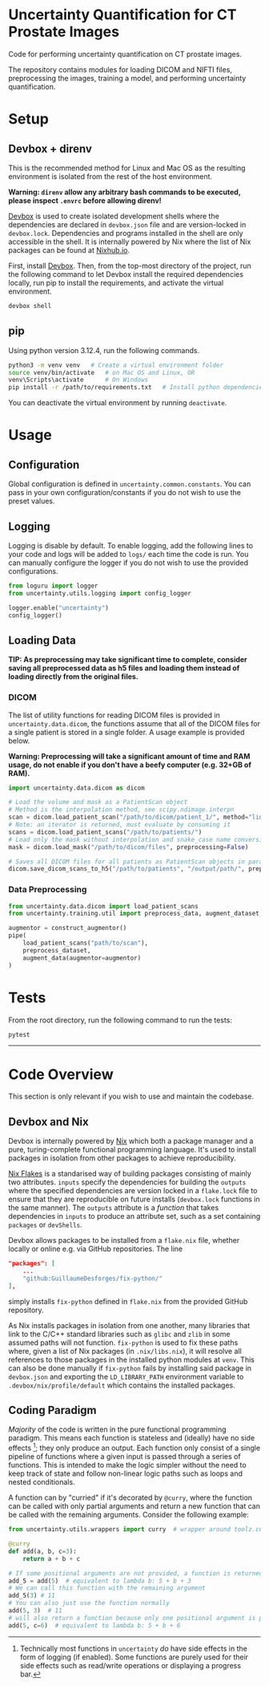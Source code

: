 # Uncertainty Quantification for CT Prostate Images

Code for performing uncertainty quantification on CT prostate images.

The repository contains modules for loading DICOM and NIFTI files, preprocessing the images, training a model, and performing uncertainty quantification.

# Setup

## Devbox + direnv

This is the recommended method for Linux and Mac OS as the resulting environment is isolated from the rest of the host environment.

**Warning: `direnv` allow any arbitrary bash commands to be executed, please inspect `.envrc` before allowing direnv!**

[Devbox](https://github.com/jetify-com/devbox) is used to create isolated development shells where the dependencies are declared in `devbox.json` file and are version-locked in `devbox.lock`. Dependencies and programs installed in the shell are only accessible in the shell. It is internally powered by Nix where the list of Nix packages can be found at [Nixhub.io](https://www.nixhub.io/).

First, install [Devbox](https://github.com/jetify-com/devbox). Then, from the top-most directory of the project, run the following command to let Devbox install the required dependencies locally, run pip to install the requirements, and activate the virtual environment.

```bash
devbox shell
```

## pip

Using python version 3.12.4, run the following commands.

```bash
python3 -m venv venv   # Create a virtual environment folder
source venv/bin/activate   # on Mac OS and Linux, OR
venv\Scripts\activate      # On Windows
pip install -r /path/to/requirements.txt   # Install python dependencies
```

You can deactivate the virtual environment by running `deactivate`.

# Usage

## Configuration

Global configuration is defined in `uncertainty.common.constants`. You can pass in your own configuration/constants if you do not wish to use the preset values.

## Logging

Logging is disable by default. To enable logging, add the following lines to your code and logs will be added to `logs/` each time the code is run. You can manually configure the logger if you do not wish to use the provided configurations.

```python
from loguru import logger
from uncertainty.utils.logging import config_logger

logger.enable("uncertainty")
config_logger()
```

## Loading Data

**TIP: As preprocessing may take significant time to complete, consider saving all preprocessed data as h5 files and loading them instead of loading directly from the original files.**

### DICOM

The list of utility functions for reading DICOM files is provided in `uncertainty.data.dicom`, the functions assume that all of the DICOM files for a single patient is stored in a single folder. A usage example is provided below.

**Warning: Preprocessing will take a significant amount of time and RAM usage, do not enable if you don't have a beefy computer (e.g. 32+GB of RAM).**

```python
import uncertainty.data.dicom as dicom

# Load the volume and mask as a PatientScan object
# Method is the interpolation method, see scipy.ndimage.interpn
scan = dicom.load_patient_scan("/path/to/dicom/patient_1/", method="linear", preprocessing=True)
# Note: an iterator is returned, must evaluate by consuming it
scans = dicom.load_patient_scans("/path/to/patients/")
# Load only the mask without interpolation and snake_case name conversion
mask = dicom.load_mask("/path/to/dicom/files", preprocessing=False)

# Saves all DICOM files for all patients as PatientScan objects in parallel
dicom.save_dicom_scans_to_h5("/path/to/patients", "/output/path/", preprocess=True, n_workers=8)
```

### Data Preprocessing

```python
from uncertainty.data.dicom import load_patient_scans
from uncertainty.training.util import preprocess_data, augment_dataset, construct_augmentor

augmentor = construct_augmentor()
pipe(
    load_patient_scans("path/to/scan"),
    preprocess_dataset,
    augment_data(augmentor=augmentor)
)
```

# Tests

From the root directory, run the following command to run the tests:

```bash
pytest
```

---

# Code Overview

This section is only relevant if you wish to use and maintain the codebase.

## Devbox and Nix

Devbox is internally powered by [Nix](https://nixos.org/) which both a package manager and a pure, turing-complete functional programming language. It's used to install packages in isolation from other packages to achieve reproducibility.

[Nix Flakes](https://nixos.org/) is a standarised way of building packages consisting of mainly two attributes. `inputs` specify the dependencies for building the `outputs` where the specified dependencies are version locked in a `flake.lock` file to ensure that they are reproducible on future installs (`devbox.lock` functions in the same manner). The `outputs` attribute is a _function_ that takes dependencies in `inputs` to produce an attribute set, such as a set containing `packages` or `devShells`.

Devbox allows packages to be installed from a `flake.nix` file, whether locally or online e.g. via GitHub repositories. The line

```json
"packages": [
    ...
    "github:GuillaumeDesforges/fix-python/"
],
```

simply installs `fix-python` defined in `flake.nix` from the provided GitHub repository.

As Nix installs packages in isolation from one another, many libraries that link to the C/C++ standard libraries such as `glibc` and `zlib` in some assumed paths will not function. `fix-python` is used to fix these paths where, given a list of Nix packages (in `.nix/libs.nix`), it will resolve all references to those packages in the installed python modules at `venv`. This can also be done manually if `fix-python` fails by installing said package in `devbox.json` and exporting the `LD_LIBRARY_PATH` environment variable to `.devbox/nix/profile/default` which contains the installed packages.

## Coding Paradigm

_Majority_ of the code is written in the pure functional programming paradigm. This means each function is stateless and (ideally) have no side effects [^1]; they only produce an output. Each function only consist of a single pipeline of functions where a given input is passed through a series of functions. This is intended to make the logic simpler without the need to keep track of state and follow non-linear logic paths such as loops and nested conditionals.

A function can by "curried" if it's decorated by `@curry`, where the function can be called with only partial arguments and return a new function that can be called with the remaining arguments. Consider the following example:

```python
from uncertainty.utils.wrappers import curry  # wrapper around toolz.curry

@curry
def add(a, b, c=3):
    return a + b + c

# If some positional arguments are not provided, a function is returned instead
add_5 = add(5)  # equivalent to lambda b: 5 + b + 3
# We can call this function with the remaining argument
add_5(3) # 11
# You can also just use the function normally
add(5, 3)  # 11
# will also return a function because only one positional argument is provided
add(5, c=6)  # equivalent to lambda b: 5 + b + 6
```

[^1]: Technically most functions in `uncertainty` _do_ have side effects in the form of logging (if enabled). Some functions are purely used for their side effects such as read/write operations or displaying a progress bar.
